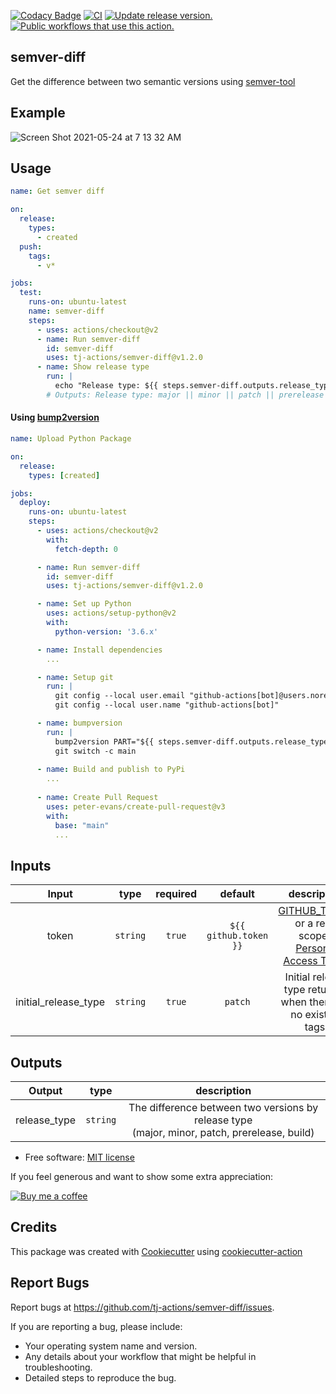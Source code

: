 [![Codacy Badge](https://api.codacy.com/project/badge/Grade/66397af703c64d18a6b62cb977cc2d7f)](https://app.codacy.com/gh/tj-actions/semver-diff?utm_source=github.com&utm_medium=referral&utm_content=tj-actions/semver-diff&utm_campaign=Badge_Grade_Settings)
[![CI](https://github.com/tj-actions/semver-diff/workflows/CI/badge.svg)](https://github.com/tj-actions/semver-diff/actions?query=workflow%3ACI)
[![Update release version.](https://github.com/tj-actions/semver-diff/workflows/Update%20release%20version./badge.svg)](https://github.com/tj-actions/semver-diff/actions?query=workflow%3A%22Update+release+version.%22)
[![Public workflows that use this action.](https://img.shields.io/endpoint?url=https%3A%2F%2Fapi-tj-actions1.vercel.app%2Fapi%2Fgithub-actions%2Fused-by%3Faction%3Dtj-actions%2Fsemver-diff%26badge%3Dtrue)](https://github.com/search?o=desc\&q=tj-actions+semver-diff+path%3A.github%2Fworkflows+language%3AYAML\&s=\&type=Code)

## semver-diff

Get the difference between two semantic versions using [semver-tool](https://github.com/fsaintjacques/semver-tool)

## Example

![Screen Shot 2021-05-24 at 7 13 32 AM](https://user-images.githubusercontent.com/17484350/119339811-a6b92a80-bc5f-11eb-9f6f-475cae246545.png)

## Usage

```yaml
name: Get semver diff

on:
  release:
    types:
      - created
  push:
    tags:
      - v*

jobs:
  test:
    runs-on: ubuntu-latest
    name: semver-diff
    steps:
      - uses: actions/checkout@v2
      - name: Run semver-diff
        id: semver-diff
        uses: tj-actions/semver-diff@v1.2.0
      - name: Show release type
        run: |
          echo "Release type: ${{ steps.semver-diff.outputs.release_type }}"
        # Outputs: Release type: major || minor || patch || prerelease || build
```

#### Using [bump2version](https://github.com/c4urself/bump2version)

```yaml
name: Upload Python Package

on:
  release:
    types: [created]

jobs:
  deploy:
    runs-on: ubuntu-latest
    steps:
      - uses: actions/checkout@v2
        with:
          fetch-depth: 0

      - name: Run semver-diff
        id: semver-diff
        uses: tj-actions/semver-diff@v1.2.0

      - name: Set up Python
        uses: actions/setup-python@v2
        with:
          python-version: '3.6.x'

      - name: Install dependencies
        ...

      - name: Setup git
        run: |
          git config --local user.email "github-actions[bot]@users.noreply.github.com"
          git config --local user.name "github-actions[bot]"

      - name: bumpversion
        run: |
          bump2version PART="${{ steps.semver-diff.outputs.release_type }}"
          git switch -c main 
       
      - name: Build and publish to PyPi
        ...
        
      - name: Create Pull Request
        uses: peter-evans/create-pull-request@v3
        with:
          base: "main"
          ...
```

## Inputs

|   Input       |    type    |  required     |  default                      |  description  |
|:-------------:|:-----------:|:-------------:|:----------------------------:|:-------------:|
| token         |  `string`   |    `true`    | `${{ github.token }}` | [GITHUB\_TOKEN](https://docs.github.com/en/free-pro-team@latest/actions/reference/authentication-in-a-workflow#using-the-github_token-in-a-workflow) <br /> or a repo scoped <br /> [Personal Access Token](https://docs.github.com/en/free-pro-team@latest/github/authenticating-to-github/creating-a-personal-access-token)              |
| initial\_release\_type | `string` | `true`    | `patch`  |  Initial release type returned <br /> when there are no existing tags. |

## Outputs

|   Output       |    type    |  description  |
|:-------------:|:-----------:|:-------------:|
| release\_type | `string` | The difference between two versions by release type <br /> (major, minor, patch, prerelease, build) |

*   Free software: [MIT license](LICENSE)

If you feel generous and want to show some extra appreciation:

[![Buy me a coffee][buymeacoffee-shield]][buymeacoffee]

[buymeacoffee]: https://www.buymeacoffee.com/jackton1

[buymeacoffee-shield]: https://www.buymeacoffee.com/assets/img/custom_images/orange_img.png

## Credits

This package was created with [Cookiecutter](https://github.com/cookiecutter/cookiecutter) using [cookiecutter-action](https://github.com/tj-actions/cookiecutter-action)

## Report Bugs

Report bugs at https://github.com/tj-actions/semver-diff/issues.

If you are reporting a bug, please include:

*   Your operating system name and version.
*   Any details about your workflow that might be helpful in troubleshooting.
*   Detailed steps to reproduce the bug.
